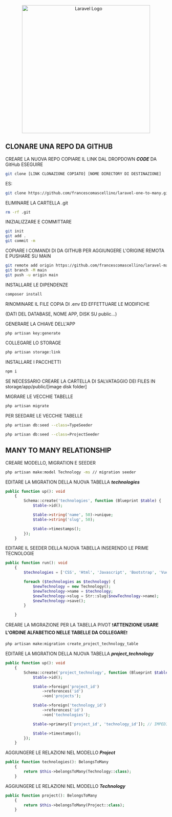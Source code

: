 <p align="center"><a href="https://laravel.com" target="_blank"><img src="https://raw.githubusercontent.com/laravel/art/master/logo-lockup/5%20SVG/2%20CMYK/1%20Full%20Color/laravel-logolockup-cmyk-red.svg" width="400" alt="Laravel Logo"></a></p>

## CLONARE UNA REPO DA GITHUB

CREARE LA NUOVA REPO
COPIARE IL LINK DAL DROPDOWN ***CODE*** DA GitHub
ESEGUIRE
```bash
git clone [LINK CLONAZIONE COPIATO] [NOME DIRECTORY DI DESTINAZIONE]
```
ES:
```bash
git clone https://github.com/francescomascellino/laravel-one-to-many.git laravel-many-to-many
```

ELIMINARE LA CARTELLA .git
```bash
rm -rf .git
```

INIZIALIZZARE E COMMITTARE
```bash
git init
git add .
git commit -m
```

COPIARE I COMANDI DI DA GITHUB PER AGGIUNGERE L'ORIGINE REMOTA E PUSHARE SU MAIN
```bash
git remote add origin https://github.com/francescomascellino/laravel-many-to-many.git
git branch -M main
git push -u origin main
```

INSTALLARE LE DIPENDENZE
```bash
composer install
```

RINOMINARE IL FILE COPIA DI .env ED EFFETTUARE LE MODIFICHE

(DATI DEL DATABASE, NOME APP, DISK SU public...)

GENERARE LA CHIAVE DELL'APP
```bash
php artisan key:generate
```

COLLEGARE LO STORAGE
```bash
php artisan storage:link
```

INSTALLARE I PACCHETTI
```bash
npm i
```

SE NECESSARIO CREARE LA CARTELLA DI SALVATAGGIO DEI FILES IN storage/app/public/[image disk folder]

MIGRARE LE VECCHIE TABELLE
```bash
php artisan migrate
```

PER SEEDARE LE VECCHIE TABELLE
```bash
php artisan db:seed --class=TypeSeeder

php artisan db:seed --class=ProjectSeeder
```

## MANY TO MANY RELATIONSHIP

CREARE MODELLO, MIGRATION E SEEDER
```bash
php artisan make:model Technology -ms // migration seeder
```

EDITARE LA MIGRATION DELLA NUOVA TABELLA ***technologies***
```php
public function up(): void
    {
        Schema::create('technologies', function (Blueprint $table) {
            $table->id();

            $table->string('name', 50)->unique;
            $table->string('slug', 50);

            $table->timestamps();
        });
    }
```

EDITARE IL SEEDER DELLA NUOVA TABELLA INSERENDO LE PRIME TECNOLOGIE
```php
public function run(): void
    {
        $technologies = ['CSS', 'Html', 'Javascript', 'Bootstrap', 'Vue.js', 'Vite', 'Php', 'MySQL', 'Laravel'];

        foreach ($technologies as $technology) {
            $newTechnology = new Technology();
            $newTechnology->name = $technology;
            $newTechnology->slug = Str::slug($newTechnology->name);
            $newTechnology->save();
        }

    }
```

CREARE LA MIGRAZIONE PER LA TABELLA PIVOT
❗**ATTENZIONE USARE L'ORDINE ALFABETICO NELLE TABELLE DA COLLEGARE**❗
```bash
php artisan make:migration create_project_technology_table
```

EDITARE LA MIGRATION DELLA NUOVA TABELLA ***project_technology***
```php
public function up(): void
    {
        Schema::create('project_technology', function (Blueprint $table) {
            $table->id();

            $table->foreign('project_id')
                ->references('id')
                ->on('projects');

            $table->foreign('technology_id')
                ->references('id')
                ->on('technologies');

            $table->primary(['project_id', 'technology_id']); // IMPEDISCE CHE SI POSSA ASSOCIARE DUE VOLTE LO STESSO PROGETTO E LA STESSA TECH (QUINDI EVITANDO PROGETTI CON DUE TECH UGUALI)

            $table->timestamps();
        });
    }
```

AGGIUNGERE LE RELAZIONI NEL MODELLO ***Project***
```php
public function technologies(): BelongsToMany
    {
        return $this->belongsToMany(Technology::class);
    }
```
AGGIUNGERE LE RELAZIONI NEL MODELLO ***Technology***
```php
public function project(): BelongsToMany
    {
        return $this->belongsToMany(Project::class);
    }
```